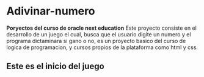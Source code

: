 # Adivinar-numero
**Poryectos del curso de oracle next education**
Este proyecto consiste en el desarrollo de un juego el cual, busca que el usuario digite un numero y el programa dictaminara si gano o no,
es un proyecto basico del curso de logica de programacion, y cursos propios de la plataforma como html y css.
## Este es el inicio del juego

